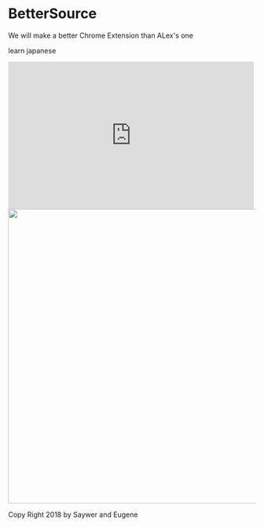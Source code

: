 ﻿# BetterSource

We will make a better Chrome Extension than ALex's one 

learn japanese

<iframe width="500" height="300" src="https://www.youtube.com/embed/cTSBqT4Jt2o?rel=0" frameborder="0" allowfullscreen></iframe>


<img src="https://avatars3.githubusercontent.com/u/8658063?s=400&v=4.png" width="600px" >


Copy Right 2018 by Saywer and Eugene

